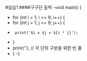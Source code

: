 #실습1
####구구단 출력
-void main() {
-  for (int i = 1; i <= 9; i++) {
-    for (int j = 1; j <= 9; j++) {
-      print('$i x $j = ${i * j}');
-    }
-    print(''); // 각 단의 구분을 위한 빈 줄
-  }
-}

